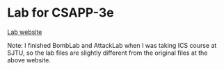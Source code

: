 # Lab for CSAPP-3e

[Lab website](http://csapp.cs.cmu.edu/3e/labs.html)

Note: I finished BombLab and AttackLab when I was taking ICS course at SJTU, so the lab files are slightly different from the original files at the above website.

